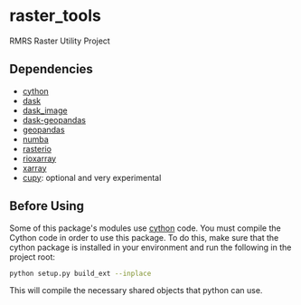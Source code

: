 # raster_tools
RMRS Raster Utility Project

## Dependencies
* [cython](https://cython.readthedocs.io/en/latest/)
* [dask](https://dask.org/)
* [dask_image](https://image.dask.org/en/latest/)
* [dask-geopandas](https://github.com/geopandas/dask-geopandas)
* [geopandas](https://geopandas.org/en/stable/)
* [numba](https://numba.pydata.org/)
* [rasterio](https://rasterio.readthedocs.io/en/latest/)
* [rioxarray](https://corteva.github.io/rioxarray/stable/)
* [xarray](https://xarray.pydata.org/en/stable/)
* [cupy](https://cupy.dev/): optional and very experimental

## Before Using
Some of this package's modules use
[cython](https://cython.readthedocs.io/en/latest/) code.  You must compile the
Cython code in order to use this package. To do this, make sure that the cython
package is installed in your environment and run the following in the project
root:
```sh
python setup.py build_ext --inplace
```
This will compile the necessary shared objects that python can use.
